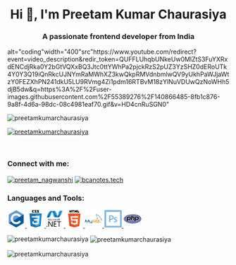<h1 align="center">Hi 👋, I'm Preetam Kumar Chaurasiya</h1>
<h3 align="center">A passionate frontend developer from India</h3>
<img align="right">alt="coding"width="400"src"https://www.youtube.com/redirect?event=video_description&redir_token=QUFFLUhqbUNkeUw0MlZtS3FuYXRxdENCdjRka0Y2bGtVQXxBQ3Jtc0ttYWhPa2pjckRzS2pUZ3YzSHZ0dERoUTk4Y0Y3Q19iQnRkcUJNYmRaMWhXZ3kwQkpRMVdnbmlwQV9yUkhPaWJjaWtzY0FEZXhPN241dkU5LU9RVmg4Zi1pdm16RTBvM18zYlNuVDUwQzNoWHh5djB5dw&q=https%3A%2F%2Fuser-images.githubusercontent.com%2F55389276%2F140866485-8fb1c876-9a8f-4d6a-98dc-08c4981eaf70.gif&v=HD4cnRuSGN0"
<p align="left"> <img src="https://komarev.com/ghpvc/?username=preetamkumarchaurasiya&label=Profile%20views&color=0e75b6&style=flat" alt="preetamkumarchaurasiya" /> </p>

<p align="left"> <a href="https://github.com/ryo-ma/github-profile-trophy"><img src="https://github-profile-trophy.vercel.app/?username=preetamkumarchaurasiya" alt="preetamkumarchaurasiya" /></a> </p>

<p align="left"> <a href="https://twitter.com/" target="blank"><img src="https://img.shields.io/twitter/follow/?logo=twitter&style=for-the-badge" alt="" /></a> </p>

<h3 align="left">Connect with me:</h3>
<p align="left">
<a href="https://instagram.com/preetam_nagwanshi" target="blank"><img align="center" src="https://raw.githubusercontent.com/rahuldkjain/github-profile-readme-generator/master/src/images/icons/Social/instagram.svg" alt="preetam_nagwanshi" height="30" width="40" /></a>
<a href="https://www.youtube.com/c/bcanotes.tech" target="blank"><img align="center" src="https://raw.githubusercontent.com/rahuldkjain/github-profile-readme-generator/master/src/images/icons/Social/youtube.svg" alt="bcanotes.tech" height="30" width="40" /></a>
</p>

<h3 align="left">Languages and Tools:</h3>
<p align="left"> <a href="https://www.cprogramming.com/" target="_blank" rel="noreferrer"> <img src="https://raw.githubusercontent.com/devicons/devicon/master/icons/c/c-original.svg" alt="c" width="40" height="40"/> </a> <a href="https://www.w3schools.com/css/" target="_blank" rel="noreferrer"> <img src="https://raw.githubusercontent.com/devicons/devicon/master/icons/css3/css3-original-wordmark.svg" alt="css3" width="40" height="40"/> </a> <a href="https://dotnet.microsoft.com/" target="_blank" rel="noreferrer"> <img src="https://raw.githubusercontent.com/devicons/devicon/master/icons/dot-net/dot-net-original-wordmark.svg" alt="dotnet" width="40" height="40"/> </a> <a href="https://www.w3.org/html/" target="_blank" rel="noreferrer"> <img src="https://raw.githubusercontent.com/devicons/devicon/master/icons/html5/html5-original-wordmark.svg" alt="html5" width="40" height="40"/> </a> <a href="https://www.mysql.com/" target="_blank" rel="noreferrer"> <img src="https://raw.githubusercontent.com/devicons/devicon/master/icons/mysql/mysql-original-wordmark.svg" alt="mysql" width="40" height="40"/> </a> <a href="https://www.photoshop.com/en" target="_blank" rel="noreferrer"> <img src="https://raw.githubusercontent.com/devicons/devicon/master/icons/photoshop/photoshop-line.svg" alt="photoshop" width="40" height="40"/> </a> <a href="https://www.php.net" target="_blank" rel="noreferrer"> <img src="https://raw.githubusercontent.com/devicons/devicon/master/icons/php/php-original.svg" alt="php" width="40" height="40"/> </a> </p>

<p><img align="left" src="https://github-readme-stats.vercel.app/api/top-langs?username=preetamkumarchaurasiya&show_icons=true&locale=en&layout=compact" alt="preetamkumarchaurasiya" /></p>

<p>&nbsp;<img align="center" src="https://github-readme-stats.vercel.app/api?username=preetamkumarchaurasiya&show_icons=true&locale=en" alt="preetamkumarchaurasiya" /></p>

<p><img align="center" src="https://github-readme-streak-stats.herokuapp.com/?user=preetamkumarchaurasiya&" alt="preetamkumarchaurasiya" /></p>
